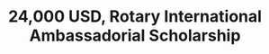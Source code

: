 ---
layout: post
year: 2010-2011
inline: true
title: 24,000 USD, Rotary International Ambassadorial Scholarship
where: Rotary Foundation
---